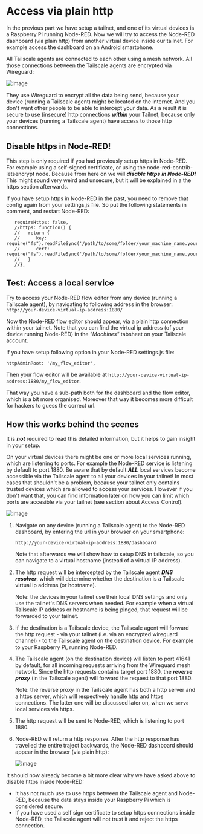 # Access via plain http

In the previous part we have setup a tailnet, and one of its virtual devices is a Raspberry Pi running Node-RED.  Now we will try to access the Node-RED dashboard (via plain http) from another virtual device inside our tailnet.  For example access the dashboard on an Android smartphone.

All Tailscale agents are connected to each other using a mesh network.  All those connections between the Tailscale agents are encrypted via Wireguard:

![image](https://github.com/user-attachments/assets/8bc42906-bfaa-4f15-868a-17a04256718a)

They use Wireguard to encrypt all the data being send, because your device (running a Tailscale agent) might be located on the internet.  And you don't want other people to be able to intercept your data.  As a result it is secure to use (insecure) http connections ***within*** your Tailnet, because only your devices (running a Tailscale agent) have access to those http connections.

## Disable https in Node-RED!
This step is only required if you had previously setup https in Node-RED.  For example using a self-signed certificate, or using the node-red-contrib-letsencrypt node.  Because from here on we will ***disable https in Node-RED!***  This might sound very weird and unsecure, but it will be explained in a the https section afterwards.

If you have setup https in Node-RED in the past, you need to remove that config again from your settings.js file.  So put the following statements in comment, and restart Node-RED:
```
   requireHttps: false,
   //https: function() {
   //   return {
   //      key: require("fs").readFileSync('/path/to/some/folder/your_machine_name.your_tailnet_name.ts.net.key'),
   //      cert: require("fs").readFileSync('/path/to/some/folder/your_machine_name.your_tailnet_name.ts.net.crt')
   //   }
   //},
```

## Test: Access a local service
Try to access your Node-RED flow editor from any device (running a Tailscale agent), by navigating to following address in the browser:
`http://your-device-virtual-ip-address:1880/`

Now the Node-RED flow editor should appear, via a plain http connection within your tailnet.  Note that you can find the virtual ip address (of your device running Node-RED) in the *"Machines"* tabsheet on your Tailscale account.

If you have setup following option in your Node-RED settings.js file:
```
httpAdminRoot: '/my_flow_editor',
```
Then your flow editor will be available at `http://your-device-virtual-ip-address:1880/my_flow_editor`.

That way you have a sub-path both for the dashboard and the flow editor, which is a bit more organised.  Moreover that way it becomes more difficult for hackers to guess the correct url.

## How this works behind the scenes
It is ***not*** required to read this detailed information, but it helps to gain insight in your setup.

On your virtual devices there might be one or more local services running, which are listening to ports.  For example the Node-RED service is listening by default to port 1880.  Be aware that by default ***ALL*** local services become accessible via the Tailscale agent to all your devices in your tailnet!  In most cases that shouldn't be a problem, because your tailnet only contains trusted devices which are allowed to access your services.  However if you don't want that, you can find information later on how you can limit which ports are accesible via your tailnet (see section about Access Control).

![image](https://github.com/user-attachments/assets/a415a914-4f76-4f45-9a49-e73635356928)

1. Navigate on any device (running a Tailscale agent) to the Node-RED dashboard, by entering the url in your browser on your smartphone:

   `http://your-device-virtual-ip-address:1880/dashboard`

   Note that afterwards we will show how to setup DNS in tailscale, so you can navigate to a virtual hostname (instead of a virtual IP address).
2. The http request will be intercepted by the Tailscale agent ***DNS resolver***, which will determine whether the destination is a Tailscale virtual ip address (or hostname).
   
   Note: the devices in your tailnet use their local DNS settings and only use the tailnet's DNS servers when needed.  For example when a virtual Tailscale IP address or hostname is being pinged, that request will be forwarded to your tailnet.
3. If the destination is a Tailscale device, the Tailscale agent will forward the http request - via your tailnet (i.e. via an encrypted wireguard channel) - to the Tailscale agent on the destination device.  For example to your Raspberry Pi, running Node-RED.
4. The Tailscale agent (on the destination device) will listen to port 41641 by default, for all incoming requests arriving from the Wireguard mesh network.  Since the http requests contains target port 1880, the ***reverse proxy*** (in the Tailscale agent) will forward the request to that port 1880.
   
   Note: the reverse proxy in the Tailscale agent has both a http server and a https server, which will respectively handle http and https connections.  The latter one will be discussed later on, when we `serve` local services via https.
5. The http request will be sent to Node-RED, which is listening to port 1880.
6. Node-RED will return a http response. After the http response has travelled the entire traject backwards, the Node-RED dashboard should appear in the browser (via plain http):

   ![image](https://github.com/user-attachments/assets/df585c26-46a8-421a-a2b7-183733f560fd)

It should now already become a bit more clear why we have asked above to disable https inside Node-RED:
+ It has not much use to use https between the Tailscale agent and Node-RED, because the data stays inside your Raspberry Pi which is considered secure.
+ If you have used a self sign certificate to setup https connections inside Node-RED, the Tailscale agent will not trust it and reject the https connection.
